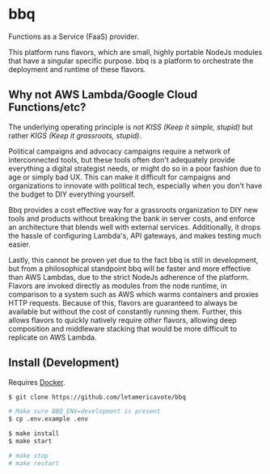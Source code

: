# bbq

Functions as a Service (FaaS) provider.

This platform runs flavors, which are small, highly portable NodeJs modules that have a singular specific purpose. bbq is a platform to orchestrate the deployment and runtime of these flavors.

## Why not AWS Lambda/Google Cloud Functions/etc?

The underlying operating principle is not _KISS (Keep it simple, stupid)_ but rather _KIGS (Keep it grassroots, stupid)_.

Political campaigns and advocacy campaigns require a network of interconnected tools, but these tools often don't adequately provide everything a digital strategist needs, or might do so in a poor fashion due to age or simply bad UX. This can make it difficult for campaigns and organizations to innovate with political tech, especially when you don't have the budget to DIY everything yourself.

Bbq provides a cost effective way for a grassroots organization to DIY new tools and products without breaking the bank in server costs, and enforce an architecture that blends well with external services. Additionally, it drops the hassle of configuring Lambda's, API gateways, and makes testing much easier.

Lastly, this cannot be proven yet due to the fact bbq is still in development, but from a philosophical standpoint bbq will be faster and more effective than AWS Lambdas, due to the strict NodeJs adherence of the platform. Flavors are invoked directly as modules from the node runtime, in comparison to a system such as AWS which warms containers and proxies HTTP requests. Because of this, flavors are guaranteed to always be available but without the cost of constantly running them. Further, this allows flavors to quickly natively require _other_ flavors, allowing deep composition and middleware stacking that would be more difficult to replicate on AWS Lambda.

## Install (Development)

Requires [Docker](https://docs.docker.com/install/).

```sh
$ git clone https://github.com/letamericavote/bbq

# Make sure BBQ_ENV=development is present
$ cp .env.example .env

$ make install
$ make start

# make stop
# make restart
```
